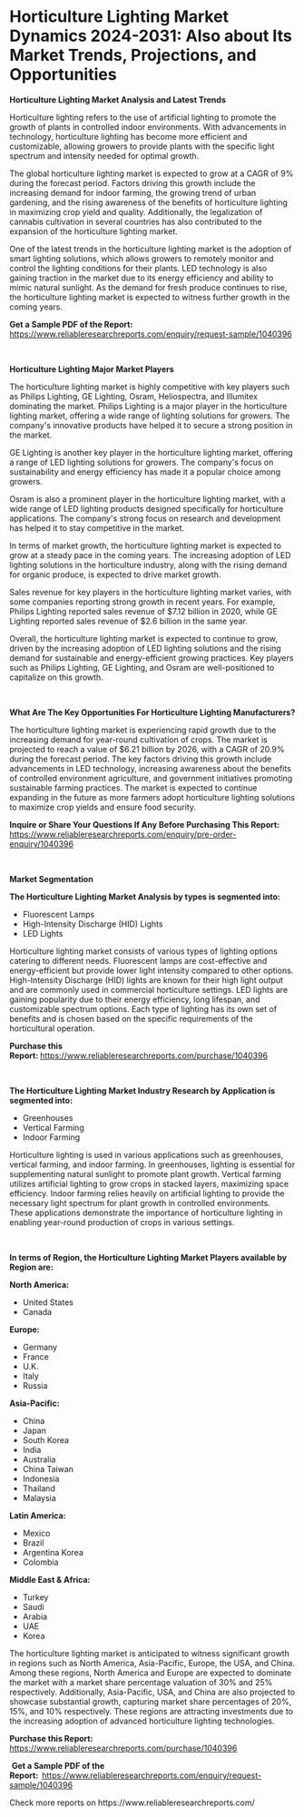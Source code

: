 <p><h1>Horticulture Lighting Market Dynamics 2024-2031: Also about Its Market Trends, Projections, and Opportunities</h1></p><p><strong>Horticulture Lighting Market Analysis and Latest Trends</strong></p>
<p><p>Horticulture lighting refers to the use of artificial lighting to promote the growth of plants in controlled indoor environments. With advancements in technology, horticulture lighting has become more efficient and customizable, allowing growers to provide plants with the specific light spectrum and intensity needed for optimal growth.</p><p>The global horticulture lighting market is expected to grow at a CAGR of 9% during the forecast period. Factors driving this growth include the increasing demand for indoor farming, the growing trend of urban gardening, and the rising awareness of the benefits of horticulture lighting in maximizing crop yield and quality. Additionally, the legalization of cannabis cultivation in several countries has also contributed to the expansion of the horticulture lighting market.</p><p>One of the latest trends in the horticulture lighting market is the adoption of smart lighting solutions, which allows growers to remotely monitor and control the lighting conditions for their plants. LED technology is also gaining traction in the market due to its energy efficiency and ability to mimic natural sunlight. As the demand for fresh produce continues to rise, the horticulture lighting market is expected to witness further growth in the coming years.</p></p>
<p><strong>Get a Sample PDF of the Report:&nbsp;</strong> <a href="https://www.reliableresearchreports.com/enquiry/request-sample/1040396">https://www.reliableresearchreports.com/enquiry/request-sample/1040396</a></p>
<p>&nbsp;</p>
<p><strong>Horticulture Lighting Major Market Players</strong></p>
<p><p>The horticulture lighting market is highly competitive with key players such as Philips Lighting, GE Lighting, Osram, Heliospectra, and Illumitex dominating the market. Philips Lighting is a major player in the horticulture lighting market, offering a wide range of lighting solutions for growers. The company's innovative products have helped it to secure a strong position in the market.</p><p>GE Lighting is another key player in the horticulture lighting market, offering a range of LED lighting solutions for growers. The company's focus on sustainability and energy efficiency has made it a popular choice among growers.</p><p>Osram is also a prominent player in the horticulture lighting market, with a wide range of LED lighting products designed specifically for horticulture applications. The company's strong focus on research and development has helped it to stay competitive in the market.</p><p>In terms of market growth, the horticulture lighting market is expected to grow at a steady pace in the coming years. The increasing adoption of LED lighting solutions in the horticulture industry, along with the rising demand for organic produce, is expected to drive market growth.</p><p>Sales revenue for key players in the horticulture lighting market varies, with some companies reporting strong growth in recent years. For example, Philips Lighting reported sales revenue of $7.12 billion in 2020, while GE Lighting reported sales revenue of $2.6 billion in the same year.</p><p>Overall, the horticulture lighting market is expected to continue to grow, driven by the increasing adoption of LED lighting solutions and the rising demand for sustainable and energy-efficient growing practices. Key players such as Philips Lighting, GE Lighting, and Osram are well-positioned to capitalize on this growth.</p></p>
<p>&nbsp;</p>
<p><strong>What Are The Key Opportunities For Horticulture Lighting Manufacturers?</strong></p>
<p><p>The horticulture lighting market is experiencing rapid growth due to the increasing demand for year-round cultivation of crops. The market is projected to reach a value of $6.21 billion by 2026, with a CAGR of 20.9% during the forecast period. The key factors driving this growth include advancements in LED technology, increasing awareness about the benefits of controlled environment agriculture, and government initiatives promoting sustainable farming practices. The market is expected to continue expanding in the future as more farmers adopt horticulture lighting solutions to maximize crop yields and ensure food security.</p></p>
<p><strong>Inquire or Share Your Questions If Any Before Purchasing This Report:</strong> <a href="https://www.reliableresearchreports.com/enquiry/pre-order-enquiry/1040396">https://www.reliableresearchreports.com/enquiry/pre-order-enquiry/1040396</a></p>
<p>&nbsp;</p>
<p><strong>Market Segmentation</strong></p>
<p><strong>The Horticulture Lighting Market Analysis by types is segmented into:</strong></p>
<p><ul><li>Fluorescent Lamps</li><li>High-Intensity Discharge (HID) Lights</li><li>LED Lights</li></ul></p>
<p><p>Horticulture lighting market consists of various types of lighting options catering to different needs. Fluorescent lamps are cost-effective and energy-efficient but provide lower light intensity compared to other options. High-Intensity Discharge (HID) lights are known for their high light output and are commonly used in commercial horticulture settings. LED lights are gaining popularity due to their energy efficiency, long lifespan, and customizable spectrum options. Each type of lighting has its own set of benefits and is chosen based on the specific requirements of the horticultural operation.</p></p>
<p><strong>Purchase this Report:&nbsp;</strong><a href="https://www.reliableresearchreports.com/purchase/1040396">https://www.reliableresearchreports.com/purchase/1040396</a></p>
<p>&nbsp;</p>
<p><strong>The Horticulture Lighting Market Industry Research by Application is segmented into:</strong></p>
<p><ul><li>Greenhouses</li><li>Vertical Farming</li><li>Indoor Farming</li></ul></p>
<p><p>Horticulture lighting is used in various applications such as greenhouses, vertical farming, and indoor farming. In greenhouses, lighting is essential for supplementing natural sunlight to promote plant growth. Vertical farming utilizes artificial lighting to grow crops in stacked layers, maximizing space efficiency. Indoor farming relies heavily on artificial lighting to provide the necessary light spectrum for plant growth in controlled environments. These applications demonstrate the importance of horticulture lighting in enabling year-round production of crops in various settings.</p></p>
<p>&nbsp;</p>
<p><strong>In terms of Region, the Horticulture Lighting Market Players available by Region are:</strong></p>
<p>
    <p> <strong> North America: </strong>
        <ul>
            <li>United States</li>
            <li>Canada</li>
        </ul>
        </p> 
    <p> <strong> Europe: </strong>
        <ul>
            <li>Germany</li>
            <li>France</li>
            <li>U.K.</li>
            <li>Italy</li>
            <li>Russia</li>
        </ul>
        </p> 
    <p> <strong> Asia-Pacific: </strong>
        <ul>
            <li>China</li>
            <li>Japan</li>
            <li>South Korea</li>
            <li>India</li>
            <li>Australia</li>
            <li>China Taiwan</li>
            <li>Indonesia</li>
            <li>Thailand</li>
            <li>Malaysia</li>
        </ul>
        </p> 
    <p> <strong> Latin America: </strong>
        <ul>
            <li>Mexico</li>
            <li>Brazil</li>
            <li>Argentina Korea</li>
            <li>Colombia</li>
        </ul>
        </p> 
    <p> <strong> Middle East & Africa: </strong>
        <ul>
            <li>Turkey</li>
            <li>Saudi</li>
            <li>Arabia</li>
            <li>UAE</li>
            <li>Korea</li>
        </ul>
    </p>
    </p>
<p><p>The horticulture lighting market is anticipated to witness significant growth in regions such as North America, Asia-Pacific, Europe, the USA, and China. Among these regions, North America and Europe are expected to dominate the market with a market share percentage valuation of 30% and 25% respectively. Additionally, Asia-Pacific, USA, and China are also projected to showcase substantial growth, capturing market share percentages of 20%, 15%, and 10% respectively. These regions are attracting investments due to the increasing adoption of advanced horticulture lighting technologies.</p></p>
<p><strong>Purchase this Report: </strong><a href="https://www.reliableresearchreports.com/purchase/1040396">https://www.reliableresearchreports.com/purchase/1040396</a></p>
<p>&nbsp;<strong>Get a Sample PDF of the Report:&nbsp;&nbsp;</strong><a href="https://www.reliableresearchreports.com/enquiry/request-sample/1040396">https://www.reliableresearchreports.com/enquiry/request-sample/1040396</a></p>
<p><strong></strong></p>
<p>Check more reports on https://www.reliableresearchreports.com/</p>